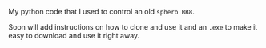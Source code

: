 My python code that I used to control an old `sphero BB8`.

Soon will add instructions on how to clone and use it and an `.exe` to make it easy to download and use it right away.
